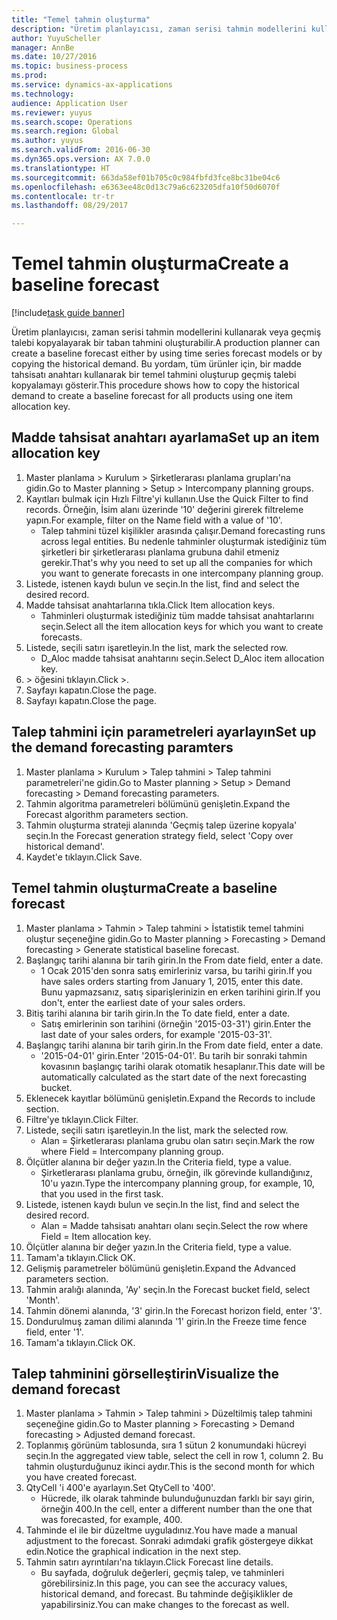 ```yaml
--- 
title: "Temel tahmin oluşturma"
description: "Üretim planlayıcısı, zaman serisi tahmin modellerini kullanarak veya geçmiş talebi kopyalayarak bir taban tahmini oluşturabilir."
author: YuyuScheller
manager: AnnBe
ms.date: 10/27/2016
ms.topic: business-process
ms.prod: 
ms.service: dynamics-ax-applications
ms.technology: 
audience: Application User
ms.reviewer: yuyus
ms.search.scope: Operations
ms.search.region: Global
ms.author: yuyus
ms.search.validFrom: 2016-06-30
ms.dyn365.ops.version: AX 7.0.0
ms.translationtype: HT
ms.sourcegitcommit: 663da58ef01b705c0c984fbfd3fce8bc31be04c6
ms.openlocfilehash: e6363ee48c0d13c79a6c623205dfa10f50d6070f
ms.contentlocale: tr-tr
ms.lasthandoff: 08/29/2017

---
```

# <a name="create-a-baseline-forecast"></a><span data-ttu-id="026a1-103">Temel tahmin oluşturma</span><span class="sxs-lookup"><span data-stu-id="026a1-103">Create a baseline forecast</span></span>

[!include[task guide banner](../../includes/task-guide-banner.md)]

<span data-ttu-id="026a1-104">Üretim planlayıcısı, zaman serisi tahmin modellerini kullanarak veya geçmiş talebi kopyalayarak bir taban tahmini oluşturabilir.</span><span class="sxs-lookup"><span data-stu-id="026a1-104">A production planner can create a baseline forecast either by using time series forecast models or by copying the historical demand.</span></span> <span data-ttu-id="026a1-105">Bu yordam, tüm ürünler için, bir madde tahsisatı anahtarı kullanarak bir temel tahmini oluşturup geçmiş talebi kopyalamayı gösterir.</span><span class="sxs-lookup"><span data-stu-id="026a1-105">This procedure shows how to copy the historical demand to create a baseline forecast for all products using one item allocation key.</span></span> 


## <a name="set-up-an-item-allocation-key"></a><span data-ttu-id="026a1-106">Madde tahsisat anahtarı ayarlama</span><span class="sxs-lookup"><span data-stu-id="026a1-106">Set up an item allocation key</span></span>
1. <span data-ttu-id="026a1-107">Master planlama > Kurulum > Şirketlerarası planlama grupları'na gidin.</span><span class="sxs-lookup"><span data-stu-id="026a1-107">Go to Master planning > Setup > Intercompany planning groups.</span></span>
2. <span data-ttu-id="026a1-108">Kayıtları bulmak için Hızlı Filtre'yi kullanın.</span><span class="sxs-lookup"><span data-stu-id="026a1-108">Use the Quick Filter to find records.</span></span> <span data-ttu-id="026a1-109">Örneğin, İsim alanı üzerinde '10' değerini girerek filtreleme yapın.</span><span class="sxs-lookup"><span data-stu-id="026a1-109">For example, filter on the Name field with a value of '10'.</span></span>
    * <span data-ttu-id="026a1-110">Talep tahmini tüzel kişilikler arasında çalışır.</span><span class="sxs-lookup"><span data-stu-id="026a1-110">Demand forecasting runs across legal entities.</span></span> <span data-ttu-id="026a1-111">Bu nedenle tahminler oluşturmak istediğiniz tüm şirketleri bir şirketlerarası planlama grubuna dahil etmeniz gerekir.</span><span class="sxs-lookup"><span data-stu-id="026a1-111">That's why you need to set up all the companies for which you want to generate forecasts in one intercompany planning group.</span></span>  
3. <span data-ttu-id="026a1-112">Listede, istenen kaydı bulun ve seçin.</span><span class="sxs-lookup"><span data-stu-id="026a1-112">In the list, find and select the desired record.</span></span>
4. <span data-ttu-id="026a1-113">Madde tahsisat anahtarlarına tıkla.</span><span class="sxs-lookup"><span data-stu-id="026a1-113">Click Item allocation keys.</span></span>
    * <span data-ttu-id="026a1-114">Tahminleri oluşturmak istediğiniz tüm madde tahsisat anahtarlarını seçin.</span><span class="sxs-lookup"><span data-stu-id="026a1-114">Select all the item allocation keys for which you want to create forecasts.</span></span>  
5. <span data-ttu-id="026a1-115">Listede, seçili satırı işaretleyin.</span><span class="sxs-lookup"><span data-stu-id="026a1-115">In the list, mark the selected row.</span></span>
    * <span data-ttu-id="026a1-116">D_Aloc madde tahsisat anahtarını seçin.</span><span class="sxs-lookup"><span data-stu-id="026a1-116">Select D_Aloc item allocation key.</span></span>  
6. <span data-ttu-id="026a1-117">> öğesini tıklayın.</span><span class="sxs-lookup"><span data-stu-id="026a1-117">Click >.</span></span>
7. <span data-ttu-id="026a1-118">Sayfayı kapatın.</span><span class="sxs-lookup"><span data-stu-id="026a1-118">Close the page.</span></span>
8. <span data-ttu-id="026a1-119">Sayfayı kapatın.</span><span class="sxs-lookup"><span data-stu-id="026a1-119">Close the page.</span></span>

## <a name="set-up-the-demand-forecasting-paramters"></a><span data-ttu-id="026a1-120">Talep tahmini için parametreleri ayarlayın</span><span class="sxs-lookup"><span data-stu-id="026a1-120">Set up the demand forecasting paramters</span></span>
1. <span data-ttu-id="026a1-121">Master planlama > Kurulum > Talep tahmini > Talep tahmini parametreleri'ne gidin.</span><span class="sxs-lookup"><span data-stu-id="026a1-121">Go to Master planning > Setup > Demand forecasting > Demand forecasting parameters.</span></span>
2. <span data-ttu-id="026a1-122">Tahmin algoritma parametreleri bölümünü genişletin.</span><span class="sxs-lookup"><span data-stu-id="026a1-122">Expand the Forecast algorithm parameters section.</span></span>
3. <span data-ttu-id="026a1-123">Tahmin oluşturma strateji alanında 'Geçmiş talep üzerine kopyala' seçin.</span><span class="sxs-lookup"><span data-stu-id="026a1-123">In the Forecast generation strategy field, select 'Copy over historical demand'.</span></span>
4. <span data-ttu-id="026a1-124">Kaydet'e tıklayın.</span><span class="sxs-lookup"><span data-stu-id="026a1-124">Click Save.</span></span>

## <a name="create-a-baseline-forecast"></a><span data-ttu-id="026a1-125">Temel tahmin oluşturma</span><span class="sxs-lookup"><span data-stu-id="026a1-125">Create a baseline forecast</span></span>
1. <span data-ttu-id="026a1-126">Master planlama > Tahmin > Talep tahmini > İstatistik temel tahmini oluştur seçeneğine gidin.</span><span class="sxs-lookup"><span data-stu-id="026a1-126">Go to Master planning > Forecasting > Demand forecasting > Generate statistical baseline forecast.</span></span>
2. <span data-ttu-id="026a1-127">Başlangıç tarihi alanına bir tarih girin.</span><span class="sxs-lookup"><span data-stu-id="026a1-127">In the From date field, enter a date.</span></span>
    * <span data-ttu-id="026a1-128">1 Ocak 2015'den sonra satış emirleriniz varsa, bu tarihi girin.</span><span class="sxs-lookup"><span data-stu-id="026a1-128">If you have sales orders starting from January 1, 2015, enter this date.</span></span> <span data-ttu-id="026a1-129">Bunu yapmazsanız, satış siparişlerinizin en erken tarihini girin.</span><span class="sxs-lookup"><span data-stu-id="026a1-129">If you don't, enter the earliest date of your sales orders.</span></span>  
3. <span data-ttu-id="026a1-130">Bitiş tarihi alanına bir tarih girin.</span><span class="sxs-lookup"><span data-stu-id="026a1-130">In the To date field, enter a date.</span></span>
    * <span data-ttu-id="026a1-131">Satış emirlerinin son tarihini (örneğin '2015-03-31') girin.</span><span class="sxs-lookup"><span data-stu-id="026a1-131">Enter the last date of your sales orders, for example '2015-03-31'.</span></span>  
4. <span data-ttu-id="026a1-132">Başlangıç tarihi alanına bir tarih girin.</span><span class="sxs-lookup"><span data-stu-id="026a1-132">In the From date field, enter a date.</span></span>
    * <span data-ttu-id="026a1-133">'2015-04-01' girin.</span><span class="sxs-lookup"><span data-stu-id="026a1-133">Enter '2015-04-01'.</span></span> <span data-ttu-id="026a1-134">Bu tarih bir sonraki tahmin kovasının başlangıç tarihi olarak otomatik hesaplanır.</span><span class="sxs-lookup"><span data-stu-id="026a1-134">This date will be automatically calculated as the start date of the next forecasting bucket.</span></span>  
5. <span data-ttu-id="026a1-135">Eklenecek kayıtlar bölümünü genişletin.</span><span class="sxs-lookup"><span data-stu-id="026a1-135">Expand the Records to include section.</span></span>
6. <span data-ttu-id="026a1-136">Filtre'ye tıklayın.</span><span class="sxs-lookup"><span data-stu-id="026a1-136">Click Filter.</span></span>
7. <span data-ttu-id="026a1-137">Listede, seçili satırı işaretleyin.</span><span class="sxs-lookup"><span data-stu-id="026a1-137">In the list, mark the selected row.</span></span>
    * <span data-ttu-id="026a1-138">Alan = Şirketlerarası planlama grubu olan satırı seçin.</span><span class="sxs-lookup"><span data-stu-id="026a1-138">Mark the row where Field = Intercompany planning group.</span></span>  
8. <span data-ttu-id="026a1-139">Ölçütler alanına bir değer yazın.</span><span class="sxs-lookup"><span data-stu-id="026a1-139">In the Criteria field, type a value.</span></span>
    * <span data-ttu-id="026a1-140">Şirketlerarası planlama grubu, örneğin, ilk görevinde kullandığınız, 10'u yazın.</span><span class="sxs-lookup"><span data-stu-id="026a1-140">Type the intercompany planning group, for example, 10, that you used in the first task.</span></span>  
9. <span data-ttu-id="026a1-141">Listede, istenen kaydı bulun ve seçin.</span><span class="sxs-lookup"><span data-stu-id="026a1-141">In the list, find and select the desired record.</span></span>
    * <span data-ttu-id="026a1-142">Alan = Madde tahsisatı anahtarı olanı seçin.</span><span class="sxs-lookup"><span data-stu-id="026a1-142">Select the row where Field = Item allocation key.</span></span>  
10. <span data-ttu-id="026a1-143">Ölçütler alanına bir değer yazın.</span><span class="sxs-lookup"><span data-stu-id="026a1-143">In the Criteria field, type a value.</span></span>
11. <span data-ttu-id="026a1-144">Tamam'a tıklayın.</span><span class="sxs-lookup"><span data-stu-id="026a1-144">Click OK.</span></span>
12. <span data-ttu-id="026a1-145">Gelişmiş parametreler bölümünü genişletin.</span><span class="sxs-lookup"><span data-stu-id="026a1-145">Expand the Advanced parameters section.</span></span>
13. <span data-ttu-id="026a1-146">Tahmin aralığı alanında, 'Ay' seçin.</span><span class="sxs-lookup"><span data-stu-id="026a1-146">In the Forecast bucket field, select 'Month'.</span></span>
14. <span data-ttu-id="026a1-147">Tahmin dönemi alanında, '3' girin.</span><span class="sxs-lookup"><span data-stu-id="026a1-147">In the Forecast horizon field, enter '3'.</span></span>
15. <span data-ttu-id="026a1-148">Dondurulmuş zaman dilimi alanında '1' girin.</span><span class="sxs-lookup"><span data-stu-id="026a1-148">In the Freeze time fence field, enter '1'.</span></span>
16. <span data-ttu-id="026a1-149">Tamam'a tıklayın.</span><span class="sxs-lookup"><span data-stu-id="026a1-149">Click OK.</span></span>

## <a name="visualize-the-demand-forecast"></a><span data-ttu-id="026a1-150">Talep tahminini görselleştirin</span><span class="sxs-lookup"><span data-stu-id="026a1-150">Visualize the demand forecast</span></span>
1. <span data-ttu-id="026a1-151">Master planlama > Tahmin > Talep tahmini > Düzeltilmiş talep tahmini seçeneğine gidin.</span><span class="sxs-lookup"><span data-stu-id="026a1-151">Go to Master planning > Forecasting > Demand forecasting > Adjusted demand forecast.</span></span>
2. <span data-ttu-id="026a1-152">Toplanmış görünüm tablosunda, sıra 1 sütun 2 konumundaki hücreyi seçin.</span><span class="sxs-lookup"><span data-stu-id="026a1-152">In the aggregated view table, select the cell in row 1, column 2.</span></span> <span data-ttu-id="026a1-153">Bu tahmin oluşturduğunuz ikinci aydır.</span><span class="sxs-lookup"><span data-stu-id="026a1-153">This is the second month for which you have created forecast.</span></span>
3. <span data-ttu-id="026a1-154">QtyCell 'i 400'e ayarlayın.</span><span class="sxs-lookup"><span data-stu-id="026a1-154">Set QtyCell to '400'.</span></span>
    * <span data-ttu-id="026a1-155">Hücrede, ilk olarak tahminde bulunduğunuzdan farklı bir sayı girin, örneğin 400.</span><span class="sxs-lookup"><span data-stu-id="026a1-155">In the cell, enter a different number than the one that was forecasted, for example, 400.</span></span>  
4. <span data-ttu-id="026a1-156">Tahminde el ile bir düzeltme uyguladınız.</span><span class="sxs-lookup"><span data-stu-id="026a1-156">You have made a manual adjustment to the forecast.</span></span> <span data-ttu-id="026a1-157">Sonraki adımdaki grafik göstergeye dikkat edin.</span><span class="sxs-lookup"><span data-stu-id="026a1-157">Notice the graphical indication in the next step.</span></span>
5. <span data-ttu-id="026a1-158">Tahmin satırı ayrıntıları'na tıklayın.</span><span class="sxs-lookup"><span data-stu-id="026a1-158">Click Forecast line details.</span></span>
    * <span data-ttu-id="026a1-159">Bu sayfada, doğruluk değerleri, geçmiş talep, ve tahminleri görebilirsiniz.</span><span class="sxs-lookup"><span data-stu-id="026a1-159">In this page, you can see the accuracy values, historical demand, and forecast.</span></span> <span data-ttu-id="026a1-160">Bu tahminde değişiklikler de yapabilirsiniz.</span><span class="sxs-lookup"><span data-stu-id="026a1-160">You can make changes to the forecast as well.</span></span>  


